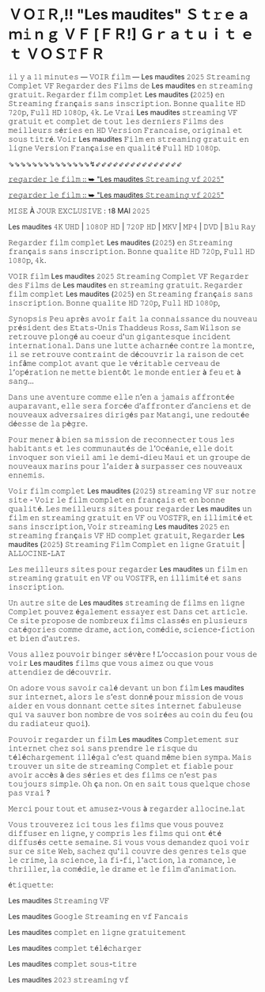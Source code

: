 # ＶＯ𝙸Ｒ,!! "Les maudites" Ｓｔ𝚛ｅａｍ𝚒ｎｇ ＶＦ [ＦＲ!] Ｇｒａｔｕｉｔ ｅｔ ＶＯＳ𝚃ＦＲ

𝚒𝚕 𝚢 𝚊 𝟷𝟷 𝚖𝚒𝚗𝚞𝚝𝚎𝚜 — 𝚅𝙾𝙸𝚁 𝚏𝚒𝚕𝚖 — Les maudites 𝟸𝟶𝟸𝟻 𝚂𝚝𝚛𝚎𝚊𝚖𝚒𝚗𝚐 𝙲𝚘𝚖𝚙𝚕𝚎𝚝 𝚅𝙵 𝚁𝚎𝚐𝚊𝚛𝚍𝚎𝚛 𝚍𝚎𝚜 𝙵𝚒𝚕𝚖𝚜 𝚍𝚎 Les maudites 𝚎𝚗 𝚜𝚝𝚛𝚎𝚊𝚖𝚒𝚗𝚐 𝚐𝚛𝚊𝚝𝚞𝚒𝚝. 𝚁𝚎𝚐𝚊𝚛𝚍𝚎𝚛 𝚏𝚒𝚕𝚖 𝚌𝚘𝚖𝚙𝚕𝚎𝚝 Les maudites (𝟸𝟶𝟸𝟻) 𝚎𝚗 𝚂𝚝𝚛𝚎𝚊𝚖𝚒𝚗𝚐 𝚏𝚛𝚊𝚗ç𝚊𝚒𝚜 𝚜𝚊𝚗𝚜 𝚒𝚗𝚜𝚌𝚛𝚒𝚙𝚝𝚒𝚘𝚗. 𝙱𝚘𝚗𝚗𝚎 𝚚𝚞𝚊𝚕𝚒𝚝𝚎 𝙷𝙳 𝟽𝟸𝟶𝚙, 𝙵𝚞𝚕𝚕 𝙷𝙳 𝟷𝟶𝟾𝟶𝚙, 𝟺𝚔. 𝙻𝚎 𝚅𝚛𝚊𝚒 Les maudites 𝚜𝚝𝚛𝚎𝚊𝚖𝚒𝚗𝚐 𝚅𝙵 𝚐𝚛𝚊𝚝𝚞𝚒𝚝 𝚎𝚝 𝚌𝚘𝚖𝚙𝚕𝚎𝚝 𝚍𝚎 𝚝𝚘𝚞𝚝 𝚕𝚎𝚜 𝚍𝚎𝚛𝚗𝚒𝚎𝚛𝚜 𝙵𝚒𝚕𝚖𝚜 𝚍𝚎𝚜 𝚖𝚎𝚒𝚕𝚕𝚎𝚞𝚛𝚜 𝚜é𝚛𝚒𝚎𝚜 𝚎𝚗 𝙷𝙳 𝚅𝚎𝚛𝚜𝚒𝚘𝚗 𝙵𝚛𝚊𝚗𝚌𝚊𝚒𝚜𝚎, 𝚘𝚛𝚒𝚐𝚒𝚗𝚊𝚕 𝚎𝚝 𝚜𝚘𝚞𝚜 𝚝𝚒𝚝𝚛é. 𝚅𝚘𝚒𝚛 Les maudites 𝙵𝚒𝚕𝚖 𝚎𝚗 𝚜𝚝𝚛𝚎𝚊𝚖𝚒𝚗𝚐 𝚐𝚛𝚊𝚝𝚞𝚒𝚝 𝚎𝚗 𝚕𝚒𝚐𝚗𝚎 𝚅𝚎𝚛𝚜𝚒𝚘𝚗 𝙵𝚛𝚊𝚗ç𝚊𝚒𝚜𝚎 𝚎𝚗 𝚚𝚞𝚊𝚕𝚒𝚝é 𝙵𝚞𝚕𝚕 𝙷𝙳 𝟷𝟶𝟾𝟶𝚙.

⇘⇘⇘⇘⇘⇘⇘⇘⇘⇘⇘⇘⇘⇘↯⇙⇙⇙⇙⇙⇙⇙⇙⇙⇙⇙⇙⇙⇙⇙

[𝚛𝚎𝚐𝚊𝚛𝚍𝚎𝚛 𝚕𝚎 𝚏𝚒𝚕𝚖 :: ➥ "Les maudites 𝚂𝚝𝚛𝚎𝚊𝚖𝚒𝚗𝚐 𝚟𝚏 𝟸𝟶𝟸𝟻"](https://t.co/ZgZuleAC3b)

[𝚛𝚎𝚐𝚊𝚛𝚍𝚎𝚛 𝚕𝚎 𝚏𝚒𝚕𝚖 :: ➥ "Les maudites 𝚂𝚝𝚛𝚎𝚊𝚖𝚒𝚗𝚐 𝚟𝚏 𝟸𝟶𝟸𝟻"](https://t.co/ZgZuleAC3b)

𝙼𝙸𝚂𝙴 À 𝙹𝙾𝚄𝚁 𝙴𝚇𝙲𝙻𝚄𝚂𝙸𝚅𝙴 : 𝟣8 MAI 𝟸𝟶𝟸𝟻

Les maudites 𝟺𝙺 𝚄𝙷𝙳 | 𝟷𝟶𝟾𝟶𝙿 𝙷𝙳 | 𝟽𝟸𝟶𝙿 𝙷𝙳 | 𝙼𝙺𝚅 | 𝙼𝙿𝟺 | 𝙳𝚅𝙳 | 𝙱𝚕𝚞 𝚁𝚊𝚢

𝚁𝚎𝚐𝚊𝚛𝚍𝚎𝚛 𝚏𝚒𝚕𝚖 𝚌𝚘𝚖𝚙𝚕𝚎𝚝 Les maudites (𝟸𝟶𝟸𝟻) 𝚎𝚗 𝚂𝚝𝚛𝚎𝚊𝚖𝚒𝚗𝚐 𝚏𝚛𝚊𝚗ç𝚊𝚒𝚜 𝚜𝚊𝚗𝚜 𝚒𝚗𝚜𝚌𝚛𝚒𝚙𝚝𝚒𝚘𝚗. 𝙱𝚘𝚗𝚗𝚎 𝚚𝚞𝚊𝚕𝚒𝚝𝚎 𝙷𝙳 𝟽𝟸𝟶𝚙, 𝙵𝚞𝚕𝚕 𝙷𝙳 𝟷𝟶𝟾𝟶𝚙, 𝟺𝚔.

𝚅𝙾𝙸𝚁 𝚏𝚒𝚕𝚖 Les maudites 𝟸𝟶𝟸𝟻 𝚂𝚝𝚛𝚎𝚊𝚖𝚒𝚗𝚐 𝙲𝚘𝚖𝚙𝚕𝚎𝚝 𝚅𝙵 𝚁𝚎𝚐𝚊𝚛𝚍𝚎𝚛 𝚍𝚎𝚜 𝙵𝚒𝚕𝚖𝚜 𝚍𝚎 Les maudites 𝚎𝚗 𝚜𝚝𝚛𝚎𝚊𝚖𝚒𝚗𝚐 𝚐𝚛𝚊𝚝𝚞𝚒𝚝. 𝚁𝚎𝚐𝚊𝚛𝚍𝚎𝚛 𝚏𝚒𝚕𝚖 𝚌𝚘𝚖𝚙𝚕𝚎𝚝 Les maudites (𝟸𝟶𝟸𝟻) 𝚎𝚗 𝚂𝚝𝚛𝚎𝚊𝚖𝚒𝚗𝚐 𝚏𝚛𝚊𝚗ç𝚊𝚒𝚜 𝚜𝚊𝚗𝚜 𝚒𝚗𝚜𝚌𝚛𝚒𝚙𝚝𝚒𝚘𝚗. 𝙱𝚘𝚗𝚗𝚎 𝚚𝚞𝚊𝚕𝚒𝚝𝚎 𝙷𝙳 𝟽𝟸𝟶𝚙, 𝙵𝚞𝚕𝚕 𝙷𝙳 𝟷𝟶𝟾𝟶𝚙,

𝚂𝚢𝚗𝚘𝚙𝚜𝚒𝚜 𝙿𝚎𝚞 𝚊𝚙𝚛è𝚜 𝚊𝚟𝚘𝚒𝚛 𝚏𝚊𝚒𝚝 𝚕𝚊 𝚌𝚘𝚗𝚗𝚊𝚒𝚜𝚜𝚊𝚗𝚌𝚎 𝚍𝚞 𝚗𝚘𝚞𝚟𝚎𝚊𝚞 𝚙𝚛é𝚜𝚒𝚍𝚎𝚗𝚝 𝚍𝚎𝚜 𝙴𝚝𝚊𝚝𝚜-𝚄𝚗𝚒𝚜 𝚃𝚑𝚊𝚍𝚍𝚎𝚞𝚜 𝚁𝚘𝚜𝚜, 𝚂𝚊𝚖 𝚆𝚒𝚕𝚜𝚘𝚗 𝚜𝚎 𝚛𝚎𝚝𝚛𝚘𝚞𝚟𝚎 𝚙𝚕𝚘𝚗𝚐é 𝚊𝚞 𝚌𝚘𝚎𝚞𝚛 𝚍'𝚞𝚗 𝚐𝚒𝚐𝚊𝚗𝚝𝚎𝚜𝚚𝚞𝚎 𝚒𝚗𝚌𝚒𝚍𝚎𝚗𝚝 𝚒𝚗𝚝𝚎𝚛𝚗𝚊𝚝𝚒𝚘𝚗𝚊𝚕. 𝙳𝚊𝚗𝚜 𝚞𝚗𝚎 𝚕𝚞𝚝𝚝𝚎 𝚊𝚌𝚑𝚊𝚛𝚗é𝚎 𝚌𝚘𝚗𝚝𝚛𝚎 𝚕𝚊 𝚖𝚘𝚗𝚝𝚛𝚎, 𝚒𝚕 𝚜𝚎 𝚛𝚎𝚝𝚛𝚘𝚞𝚟𝚎 𝚌𝚘𝚗𝚝𝚛𝚊𝚒𝚗𝚝 𝚍𝚎 𝚍é𝚌𝚘𝚞𝚟𝚛𝚒𝚛 𝚕𝚊 𝚛𝚊𝚒𝚜𝚘𝚗 𝚍𝚎 𝚌𝚎𝚝 𝚒𝚗𝚏â𝚖𝚎 𝚌𝚘𝚖𝚙𝚕𝚘𝚝 𝚊𝚟𝚊𝚗𝚝 𝚚𝚞𝚎 𝚕𝚎 𝚟é𝚛𝚒𝚝𝚊𝚋𝚕𝚎 𝚌𝚎𝚛𝚟𝚎𝚊𝚞 𝚍𝚎 𝚕’𝚘𝚙é𝚛𝚊𝚝𝚒𝚘𝚗 𝚗𝚎 𝚖𝚎𝚝𝚝𝚎 𝚋𝚒𝚎𝚗𝚝ô𝚝 𝚕𝚎 𝚖𝚘𝚗𝚍𝚎 𝚎𝚗𝚝𝚒𝚎𝚛 à 𝚏𝚎𝚞 𝚎𝚝 à 𝚜𝚊𝚗𝚐…

𝙳𝚊𝚗𝚜 𝚞𝚗𝚎 𝚊𝚟𝚎𝚗𝚝𝚞𝚛𝚎 𝚌𝚘𝚖𝚖𝚎 𝚎𝚕𝚕𝚎 𝚗’𝚎𝚗 𝚊 𝚓𝚊𝚖𝚊𝚒𝚜 𝚊𝚏𝚏𝚛𝚘𝚗𝚝é𝚎 𝚊𝚞𝚙𝚊𝚛𝚊𝚟𝚊𝚗𝚝, 𝚎𝚕𝚕𝚎 𝚜𝚎𝚛𝚊 𝚏𝚘𝚛𝚌é𝚎 𝚍’𝚊𝚏𝚏𝚛𝚘𝚗𝚝𝚎𝚛 𝚍’𝚊𝚗𝚌𝚒𝚎𝚗𝚜 𝚎𝚝 𝚍𝚎 𝚗𝚘𝚞𝚟𝚎𝚊𝚞𝚡 𝚊𝚍𝚟𝚎𝚛𝚜𝚊𝚒𝚛𝚎𝚜 𝚍𝚒𝚛𝚒𝚐é𝚜 𝚙𝚊𝚛 𝙼𝚊𝚝𝚊𝚗𝚐𝚒, 𝚞𝚗𝚎 𝚛𝚎𝚍𝚘𝚞𝚝é𝚎 𝚍é𝚎𝚜𝚜𝚎 𝚍𝚎 𝚕𝚊 𝚙è𝚐𝚛𝚎.

𝙿𝚘𝚞𝚛 𝚖𝚎𝚗𝚎𝚛 à 𝚋𝚒𝚎𝚗 𝚜𝚊 𝚖𝚒𝚜𝚜𝚒𝚘𝚗 𝚍𝚎 𝚛𝚎𝚌𝚘𝚗𝚗𝚎𝚌𝚝𝚎𝚛 𝚝𝚘𝚞𝚜 𝚕𝚎𝚜 𝚑𝚊𝚋𝚒𝚝𝚊𝚗𝚝𝚜 𝚎𝚝 𝚕𝚎𝚜 𝚌𝚘𝚖𝚖𝚞𝚗𝚊𝚞𝚝é𝚜 𝚍𝚎 𝚕’𝙾𝚌é𝚊𝚗𝚒𝚎, 𝚎𝚕𝚕𝚎 𝚍𝚘𝚒𝚝 𝚒𝚗𝚟𝚘𝚚𝚞𝚎𝚛 𝚜𝚘𝚗 𝚟𝚒𝚎𝚒𝚕 𝚊𝚖𝚒 𝚕𝚎 𝚍𝚎𝚖𝚒-𝚍𝚒𝚎𝚞 𝙼𝚊𝚞𝚒 𝚎𝚝 𝚞𝚗 𝚐𝚛𝚘𝚞𝚙𝚎 𝚍𝚎 𝚗𝚘𝚞𝚟𝚎𝚊𝚞𝚡 𝚖𝚊𝚛𝚒𝚗𝚜 𝚙𝚘𝚞𝚛 𝚕’𝚊𝚒𝚍𝚎𝚛 à 𝚜𝚞𝚛𝚙𝚊𝚜𝚜𝚎𝚛 𝚌𝚎𝚜 𝚗𝚘𝚞𝚟𝚎𝚊𝚞𝚡 𝚎𝚗𝚗𝚎𝚖𝚒𝚜.

𝚅𝚘𝚒𝚛 𝚏𝚒𝚕𝚖 𝚌𝚘𝚖𝚙𝚕𝚎𝚝 Les maudites (𝟸𝟶𝟸𝟻) 𝚜𝚝𝚛𝚎𝚊𝚖𝚒𝚗𝚐 𝚅𝙵 𝚜𝚞𝚛 𝚗𝚘𝚝𝚛𝚎 𝚜𝚒𝚝𝚎 - 𝚅𝚘𝚒𝚛 𝚕𝚎 𝚏𝚒𝚕𝚖 𝚌𝚘𝚖𝚙𝚕𝚎𝚝 𝚎𝚗 𝚏𝚛𝚊𝚗ç𝚊𝚒𝚜 𝚎𝚝 𝚎𝚗 𝚋𝚘𝚗𝚗𝚎 𝚚𝚞𝚊𝚕𝚒𝚝é. 𝙻𝚎𝚜 𝚖𝚎𝚒𝚕𝚕𝚎𝚞𝚛𝚜 𝚜𝚒𝚝𝚎𝚜 𝚙𝚘𝚞𝚛 𝚛𝚎𝚐𝚊𝚛𝚍𝚎𝚛 Les maudites 𝚞𝚗 𝚏𝚒𝚕𝚖 𝚎𝚗 𝚜𝚝𝚛𝚎𝚊𝚖𝚒𝚗𝚐 𝚐𝚛𝚊𝚝𝚞𝚒𝚝 𝚎𝚗 𝚅𝙵 𝚘𝚞 𝚅𝙾𝚂𝚃𝙵𝚁, 𝚎𝚗 𝚒𝚕𝚕𝚒𝚖𝚒𝚝é 𝚎𝚝 𝚜𝚊𝚗𝚜 𝚒𝚗𝚜𝚌𝚛𝚒𝚙𝚝𝚒𝚘𝚗, 𝚅𝚘𝚒𝚛 𝚜𝚝𝚛𝚎𝚊𝚖𝚒𝚗𝚐 Les maudites 𝟸𝟶𝟸𝟻 𝚎𝚗 𝚜𝚝𝚛𝚎𝚊𝚖𝚒𝚗𝚐 𝚏𝚛𝚊𝚗ç𝚊𝚒𝚜 𝚅𝙵 𝙷𝙳 𝚌𝚘𝚖𝚙𝚕𝚎𝚝 𝚐𝚛𝚊𝚝𝚞𝚒𝚝, 𝚁𝚎𝚐𝚊𝚛𝚍𝚎𝚛 Les maudites (𝟸𝟶𝟸𝟻) 𝚂𝚝𝚛𝚎𝚊𝚖𝚒𝚗𝚐 𝙵𝚒𝚕𝚖 𝙲𝚘𝚖𝚙𝚕𝚎𝚝 𝚎𝚗 𝚕𝚒𝚐𝚗𝚎 𝙶𝚛𝚊𝚝𝚞𝚒𝚝 | 𝙰𝙻𝙻𝙾𝙲𝙸𝙽𝙴-𝙻𝙰𝚃

𝙻𝚎𝚜 𝚖𝚎𝚒𝚕𝚕𝚎𝚞𝚛𝚜 𝚜𝚒𝚝𝚎𝚜 𝚙𝚘𝚞𝚛 𝚛𝚎𝚐𝚊𝚛𝚍𝚎𝚛 Les maudites 𝚞𝚗 𝚏𝚒𝚕𝚖 𝚎𝚗 𝚜𝚝𝚛𝚎𝚊𝚖𝚒𝚗𝚐 𝚐𝚛𝚊𝚝𝚞𝚒𝚝 𝚎𝚗 𝚅𝙵 𝚘𝚞 𝚅𝙾𝚂𝚃𝙵𝚁, 𝚎𝚗 𝚒𝚕𝚕𝚒𝚖𝚒𝚝é 𝚎𝚝 𝚜𝚊𝚗𝚜 𝚒𝚗𝚜𝚌𝚛𝚒𝚙𝚝𝚒𝚘𝚗.

𝚄𝚗 𝚊𝚞𝚝𝚛𝚎 𝚜𝚒𝚝𝚎 𝚍𝚎 Les maudites 𝚜𝚝𝚛𝚎𝚊𝚖𝚒𝚗𝚐 𝚍𝚎 𝚏𝚒𝚕𝚖𝚜 𝚎𝚗 𝚕𝚒𝚐𝚗𝚎 𝙲𝚘𝚖𝚙𝚕𝚎𝚝 𝚙𝚘𝚞𝚟𝚎𝚣 é𝚐𝚊𝚕𝚎𝚖𝚎𝚗𝚝 𝚎𝚜𝚜𝚊𝚢𝚎𝚛 𝚎𝚜𝚝 𝙳𝚊𝚗𝚜 𝚌𝚎𝚝 𝚊𝚛𝚝𝚒𝚌𝚕𝚎. 𝙲𝚎 𝚜𝚒𝚝𝚎 𝚙𝚛𝚘𝚙𝚘𝚜𝚎 𝚍𝚎 𝚗𝚘𝚖𝚋𝚛𝚎𝚞𝚡 𝚏𝚒𝚕𝚖𝚜 𝚌𝚕𝚊𝚜𝚜é𝚜 𝚎𝚗 𝚙𝚕𝚞𝚜𝚒𝚎𝚞𝚛𝚜 𝚌𝚊𝚝é𝚐𝚘𝚛𝚒𝚎𝚜 𝚌𝚘𝚖𝚖𝚎 𝚍𝚛𝚊𝚖𝚎, 𝚊𝚌𝚝𝚒𝚘𝚗, 𝚌𝚘𝚖é𝚍𝚒𝚎, 𝚜𝚌𝚒𝚎𝚗𝚌𝚎-𝚏𝚒𝚌𝚝𝚒𝚘𝚗 𝚎𝚝 𝚋𝚒𝚎𝚗 𝚍'𝚊𝚞𝚝𝚛𝚎𝚜.

𝚅𝚘𝚞𝚜 𝚊𝚕𝚕𝚎𝚣 𝚙𝚘𝚞𝚟𝚘𝚒𝚛 𝚋𝚒𝚗𝚐𝚎𝚛 𝚜é𝚟è𝚛𝚎 ! 𝙻’𝚘𝚌𝚌𝚊𝚜𝚒𝚘𝚗 𝚙𝚘𝚞𝚛 𝚟𝚘𝚞𝚜 𝚍𝚎 𝚟𝚘𝚒𝚛 Les maudites 𝚏𝚒𝚕𝚖𝚜 𝚚𝚞𝚎 𝚟𝚘𝚞𝚜 𝚊𝚒𝚖𝚎𝚣 𝚘𝚞 𝚚𝚞𝚎 𝚟𝚘𝚞𝚜 𝚊𝚝𝚝𝚎𝚗𝚍𝚒𝚎𝚣 𝚍𝚎 𝚍é𝚌𝚘𝚞𝚟𝚛𝚒𝚛.

𝙾𝚗 𝚊𝚍𝚘𝚛𝚎 𝚟𝚘𝚞𝚜 𝚜𝚊𝚟𝚘𝚒𝚛 𝚌𝚊𝚕é 𝚍𝚎𝚟𝚊𝚗𝚝 𝚞𝚗 𝚋𝚘𝚗 𝚏𝚒𝚕𝚖 Les maudites 𝚜𝚞𝚛 𝚒𝚗𝚝𝚎𝚛𝚗𝚎𝚝, 𝚊𝚕𝚘𝚛𝚜 𝚕𝚎 𝚜’𝚎𝚜𝚝 𝚍𝚘𝚗𝚗é 𝚙𝚘𝚞𝚛 𝚖𝚒𝚜𝚜𝚒𝚘𝚗 𝚍𝚎 𝚟𝚘𝚞𝚜 𝚊𝚒𝚍𝚎𝚛 𝚎𝚗 𝚟𝚘𝚞𝚜 𝚍𝚘𝚗𝚗𝚊𝚗𝚝 𝚌𝚎𝚝𝚝𝚎 𝚜𝚒𝚝𝚎𝚜 𝚒𝚗𝚝𝚎𝚛𝚗𝚎𝚝 𝚏𝚊𝚋𝚞𝚕𝚎𝚞𝚜𝚎 𝚚𝚞𝚒 𝚟𝚊 𝚜𝚊𝚞𝚟𝚎𝚛 𝚋𝚘𝚗 𝚗𝚘𝚖𝚋𝚛𝚎 𝚍𝚎 𝚟𝚘𝚜 𝚜𝚘𝚒𝚛é𝚎𝚜 𝚊𝚞 𝚌𝚘𝚒𝚗 𝚍𝚞 𝚏𝚎𝚞 (𝚘𝚞 𝚍𝚞 𝚛𝚊𝚍𝚒𝚊𝚝𝚎𝚞𝚛 𝚚𝚞𝚘𝚒).

𝙿𝚘𝚞𝚟𝚘𝚒𝚛 𝚛𝚎𝚐𝚊𝚛𝚍𝚎𝚛 𝚞𝚗 𝚏𝚒𝚕𝚖 Les maudites 𝙲𝚘𝚖𝚙𝚕𝚎𝚝𝚎𝚖𝚎𝚗𝚝 𝚜𝚞𝚛 𝚒𝚗𝚝𝚎𝚛𝚗𝚎𝚝 𝚌𝚑𝚎𝚣 𝚜𝚘𝚒 𝚜𝚊𝚗𝚜 𝚙𝚛𝚎𝚗𝚍𝚛𝚎 𝚕𝚎 𝚛𝚒𝚜𝚚𝚞𝚎 𝚍𝚞 𝚝é𝚕é𝚌𝚑𝚊𝚛𝚐𝚎𝚖𝚎𝚗𝚝 𝚒𝚕𝚕é𝚐𝚊𝚕 𝚌’𝚎𝚜𝚝 𝚚𝚞𝚊𝚗𝚍 𝚖ê𝚖𝚎 𝚋𝚒𝚎𝚗 𝚜𝚢𝚖𝚙𝚊. 𝙼𝚊𝚒𝚜 𝚝𝚛𝚘𝚞𝚟𝚎𝚛 𝚞𝚗 𝚜𝚒𝚝𝚎 𝚍𝚎 𝚜𝚝𝚛𝚎𝚊𝚖𝚒𝚗𝚐 𝙲𝚘𝚖𝚙𝚕𝚎𝚝 𝚎𝚝 𝚏𝚒𝚊𝚋𝚕𝚎 𝚙𝚘𝚞𝚛 𝚊𝚟𝚘𝚒𝚛 𝚊𝚌𝚌è𝚜 à 𝚍𝚎𝚜 𝚜é𝚛𝚒𝚎𝚜 𝚎𝚝 𝚍𝚎𝚜 𝚏𝚒𝚕𝚖𝚜 𝚌𝚎 𝚗’𝚎𝚜𝚝 𝚙𝚊𝚜 𝚝𝚘𝚞𝚓𝚘𝚞𝚛𝚜 𝚜𝚒𝚖𝚙𝚕𝚎. 𝙾𝚑 ç𝚊 𝚗𝚘𝚗. 𝙾𝚗 𝚎𝚗 𝚜𝚊𝚒𝚝 𝚝𝚘𝚞𝚜 𝚚𝚞𝚎𝚕𝚚𝚞𝚎 𝚌𝚑𝚘𝚜𝚎 𝚙𝚊𝚜 𝚟𝚛𝚊𝚒 ?

𝙼𝚎𝚛𝚌𝚒 𝚙𝚘𝚞𝚛 𝚝𝚘𝚞𝚝 𝚎𝚝 𝚊𝚖𝚞𝚜𝚎𝚣-𝚟𝚘𝚞𝚜 à 𝚛𝚎𝚐𝚊𝚛𝚍𝚎𝚛 𝚊𝚕𝚕𝚘𝚌𝚒𝚗𝚎.𝚕𝚊𝚝

𝚅𝚘𝚞𝚜 𝚝𝚛𝚘𝚞𝚟𝚎𝚛𝚎𝚣 𝚒𝚌𝚒 𝚝𝚘𝚞𝚜 𝚕𝚎𝚜 𝚏𝚒𝚕𝚖𝚜 𝚚𝚞𝚎 𝚟𝚘𝚞𝚜 𝚙𝚘𝚞𝚟𝚎𝚣 𝚍𝚒𝚏𝚏𝚞𝚜𝚎𝚛 𝚎𝚗 𝚕𝚒𝚐𝚗𝚎, 𝚢 𝚌𝚘𝚖𝚙𝚛𝚒𝚜 𝚕𝚎𝚜 𝚏𝚒𝚕𝚖𝚜 𝚚𝚞𝚒 𝚘𝚗𝚝 é𝚝é 𝚍𝚒𝚏𝚏𝚞𝚜é𝚜 𝚌𝚎𝚝𝚝𝚎 𝚜𝚎𝚖𝚊𝚒𝚗𝚎. 𝚂𝚒 𝚟𝚘𝚞𝚜 𝚟𝚘𝚞𝚜 𝚍𝚎𝚖𝚊𝚗𝚍𝚎𝚣 𝚚𝚞𝚘𝚒 𝚟𝚘𝚒𝚛 𝚜𝚞𝚛 𝚌𝚎 𝚜𝚒𝚝𝚎 𝚆𝚎𝚋, 𝚜𝚊𝚌𝚑𝚎𝚣 𝚚𝚞'𝚒𝚕 𝚌𝚘𝚞𝚟𝚛𝚎 𝚍𝚎𝚜 𝚐𝚎𝚗𝚛𝚎𝚜 𝚝𝚎𝚕𝚜 𝚚𝚞𝚎 𝚕𝚎 𝚌𝚛𝚒𝚖𝚎, 𝚕𝚊 𝚜𝚌𝚒𝚎𝚗𝚌𝚎, 𝚕𝚊 𝚏𝚒-𝚏𝚒, 𝚕'𝚊𝚌𝚝𝚒𝚘𝚗, 𝚕𝚊 𝚛𝚘𝚖𝚊𝚗𝚌𝚎, 𝚕𝚎 𝚝𝚑𝚛𝚒𝚕𝚕𝚎𝚛, 𝚕𝚊 𝚌𝚘𝚖é𝚍𝚒𝚎, 𝚕𝚎 𝚍𝚛𝚊𝚖𝚎 𝚎𝚝 𝚕𝚎 𝚏𝚒𝚕𝚖 𝚍'𝚊𝚗𝚒𝚖𝚊𝚝𝚒𝚘𝚗.

é𝚝𝚒𝚚𝚞𝚎𝚝𝚝𝚎:

Les maudites 𝚂𝚝𝚛𝚎𝚊𝚖𝚒𝚗𝚐 𝚅𝙵

Les maudites 𝙶𝚘𝚘𝚐𝚕𝚎 𝚂𝚝𝚛𝚎𝚊𝚖𝚒𝚗𝚐 𝚎𝚗 𝚟𝚏 𝙵𝚊𝚗𝚌𝚊𝚒𝚜

Les maudites 𝚌𝚘𝚖𝚙𝚕𝚎𝚝 𝚎𝚗 𝚕𝚒𝚐𝚗𝚎 𝚐𝚛𝚊𝚝𝚞𝚒𝚝𝚎𝚖𝚎𝚗𝚝

Les maudites 𝚌𝚘𝚖𝚙𝚕𝚎𝚝 𝚝é𝚕é𝚌𝚑𝚊𝚛𝚐𝚎𝚛

Les maudites 𝚌𝚘𝚖𝚙𝚕𝚎𝚝 𝚜𝚘𝚞𝚜-𝚝𝚒𝚝𝚛𝚎

Les maudites 𝟸𝟶𝟸𝟹 𝚜𝚝𝚛𝚎𝚊𝚖𝚒𝚗𝚐 𝚟𝚏
